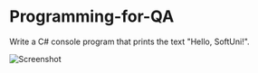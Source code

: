 # Programming-for-QA
Write a C# console program that prints the text "Hello, SoftUni!".

![Screenshot](https://github.com/VladislavHristov/Programming-for-QA/assets/136968279/40ca4abe-8738-4f10-af23-d02422b146cb)
